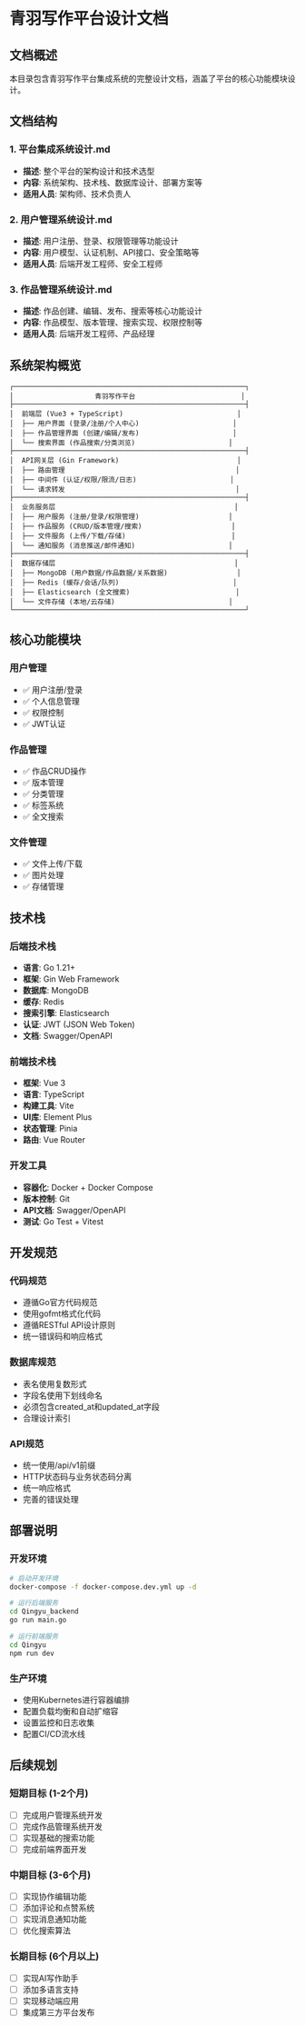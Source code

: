 # 青羽写作平台设计文档

## 文档概述

本目录包含青羽写作平台集成系统的完整设计文档，涵盖了平台的核心功能模块设计。

## 文档结构

### 1. 平台集成系统设计.md
- **描述**: 整个平台的架构设计和技术选型
- **内容**: 系统架构、技术栈、数据库设计、部署方案等
- **适用人员**: 架构师、技术负责人

### 2. 用户管理系统设计.md
- **描述**: 用户注册、登录、权限管理等功能设计
- **内容**: 用户模型、认证机制、API接口、安全策略等
- **适用人员**: 后端开发工程师、安全工程师

### 3. 作品管理系统设计.md
- **描述**: 作品创建、编辑、发布、搜索等核心功能设计
- **内容**: 作品模型、版本管理、搜索实现、权限控制等
- **适用人员**: 后端开发工程师、产品经理

## 系统架构概览

```
┌─────────────────────────────────────────────────────────┐
│                    青羽写作平台                          │
├─────────────────────────────────────────────────────────┤
│  前端层 (Vue3 + TypeScript)                            │
│  ├── 用户界面 (登录/注册/个人中心)                       │
│  ├── 作品管理界面 (创建/编辑/发布)                       │
│  └── 搜索界面 (作品搜索/分类浏览)                       │
├─────────────────────────────────────────────────────────┤
│  API网关层 (Gin Framework)                             │
│  ├── 路由管理                                          │
│  ├── 中间件 (认证/权限/限流/日志)                       │
│  └── 请求转发                                          │
├─────────────────────────────────────────────────────────┤
│  业务服务层                                            │
│  ├── 用户服务 (注册/登录/权限管理)                      │
│  ├── 作品服务 (CRUD/版本管理/搜索)                      │
│  ├── 文件服务 (上传/下载/存储)                          │
│  └── 通知服务 (消息推送/邮件通知)                       │
├─────────────────────────────────────────────────────────┤
│  数据存储层                                            │
│  ├── MongoDB (用户数据/作品数据/关系数据)                 │
│  ├── Redis (缓存/会话/队列)                            │
│  ├── Elasticsearch (全文搜索)                          │
│  └── 文件存储 (本地/云存储)                            │
└─────────────────────────────────────────────────────────┘
```

## 核心功能模块

### 用户管理
- ✅ 用户注册/登录
- ✅ 个人信息管理
- ✅ 权限控制
- ✅ JWT认证

### 作品管理
- ✅ 作品CRUD操作
- ✅ 版本管理
- ✅ 分类管理
- ✅ 标签系统
- ✅ 全文搜索

### 文件管理
- ✅ 文件上传/下载
- ✅ 图片处理
- ✅ 存储管理

## 技术栈

### 后端技术栈
- **语言**: Go 1.21+
- **框架**: Gin Web Framework
- **数据库**: MongoDB
- **缓存**: Redis
- **搜索引擎**: Elasticsearch
- **认证**: JWT (JSON Web Token)
- **文档**: Swagger/OpenAPI

### 前端技术栈
- **框架**: Vue 3
- **语言**: TypeScript
- **构建工具**: Vite
- **UI库**: Element Plus
- **状态管理**: Pinia
- **路由**: Vue Router

### 开发工具
- **容器化**: Docker + Docker Compose
- **版本控制**: Git
- **API文档**: Swagger/OpenAPI
- **测试**: Go Test + Vitest

## 开发规范

### 代码规范
- 遵循Go官方代码规范
- 使用gofmt格式化代码
- 遵循RESTful API设计原则
- 统一错误码和响应格式

### 数据库规范
- 表名使用复数形式
- 字段名使用下划线命名
- 必须包含created_at和updated_at字段
- 合理设计索引

### API规范
- 统一使用/api/v1前缀
- HTTP状态码与业务状态码分离
- 统一响应格式
- 完善的错误处理

## 部署说明

### 开发环境
```bash
# 启动开发环境
docker-compose -f docker-compose.dev.yml up -d

# 运行后端服务
cd Qingyu_backend
go run main.go

# 运行前端服务
cd Qingyu
npm run dev
```

### 生产环境
- 使用Kubernetes进行容器编排
- 配置负载均衡和自动扩缩容
- 设置监控和日志收集
- 配置CI/CD流水线

## 后续规划

### 短期目标 (1-2个月)
- [ ] 完成用户管理系统开发
- [ ] 完成作品管理系统开发
- [ ] 实现基础的搜索功能
- [ ] 完成前端界面开发

### 中期目标 (3-6个月)
- [ ] 实现协作编辑功能
- [ ] 添加评论和点赞系统
- [ ] 实现消息通知功能
- [ ] 优化搜索算法

### 长期目标 (6个月以上)
- [ ] 实现AI写作助手
- [ ] 添加多语言支持
- [ ] 实现移动端应用
- [ ] 集成第三方平台发布
